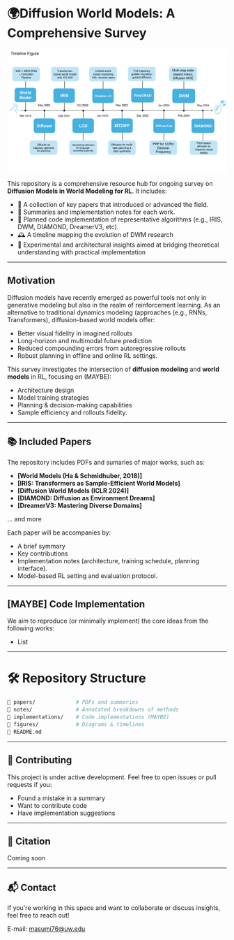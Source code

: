 # 🌍Diffusion World Models: A Comprehensive Survey 

![Image of Timeline](figures/timeline_draft_1-1.png)

This repository is a comprehensive resource hub for ongoing survey on **Diffusion Models in World Modeling for RL**. It includes:

- 📄 A collection of key papers that introduced or advanced the field.
- 📎 Summaries and implementation notes for each work.
- 🧠 Planned code implementation of representative algorithms (e.g., IRIS, DWM, DIAMOND, DreamerV3, etc).
- 🕰️ A timeline mapping the evolution of DWM research
- 🧪 Experimental and architectural insights aimed at bridging theoretical understanding with practical implementation

---

## Motivation
Diffusion models have recently emerged as powerful tools not only in generative modeling but also in the realm of reinforcement learning. As an alternative to traditional dynamics modeling (approaches (e.g., RNNs, Transformers), diffusion-based world models offer:

- Better visual fidelity in imagined rollouts
- Long-horizon and multimodal future prediction
- Reduced compounding errors from autoregressive rollouts
- Robust planning in offline and online RL settings. 

This survey investigates the intersection of **diffusion modeling** and **world models** in RL, focusing on (MAYBE): 
- Architecture design
- Model training strategies 
- Planning & decision-making capabilities
- Sample efficiency and rollouts fidelity.

--- 

## 📚 Included Papers

The repository includes PDFs and sumaries of major works, such as:

- **[World Models (Ha & Schmidhuber, 2018)]**
- **[IRIS: Transformers as Sample-Efficient World Models]**
- **[Diffusion World Models (ICLR 2024)]**
- **[DIAMOND: Diffusion as Environment Dreams]**
- **[DreamerV3: Mastering Diverse Domains]**

... and more

Each paper will be accompanies by:
- A brief symmary 
- Key contributions
- Implementation notes (architecture, training schedule, planning interface).
- Model-based RL setting and evaluation protocol.

---

## [MAYBE] Code Implementation

We aim to reproduce (or minimally implement) the core ideas from the following works:
- List 

---

# 🛠️ Repository Structure
```bash
📁 papers/             # PDFs and summaries
📁 notes/              # Annotated breakdowns of methods
📁 implementations/    # Code implementations (MAYBE)
📁 figures/            # Diagrams & timelines
📄 README.md
```

---

## 🤝 Contributing
This project is under active development. Feel free to open issues or pull requests if you:
- Found a mistake in a summary
- Want to contribute code
- Have implementation suggestions

---

## 📜 Citation

Coming soon 

---

## 📬 Contact

If you're working in this space and want to collaborate or discuss insights, feel free to reach out!

E-mail: masumi76@uw.edu
